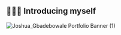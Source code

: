 ## 🙋🏻‍♀️ Introducing myself
![Joshua_Gbadebowale Portfolio Banner (1)](https://github.com/user-attachments/assets/335a62ad-a35c-45cd-8a3f-16f7b3825156)



<!--
**Consciousgt/Consciousgt** is a ✨ _special_ ✨ repository because its `README.md` (this file) appears on your GitHub profile.

Here are some ideas to get you started:

- 🔭 I’m currently working on ...
- 🌱 I’m currently learning ...
- 👯 I’m looking to collaborate on ...
- 🤔 I’m looking for help with ...
- 💬 Ask me about ...
- 📫 How to reach me: ...
- 😄 Pronouns: ...
- ⚡ Fun fact: ...
-->
